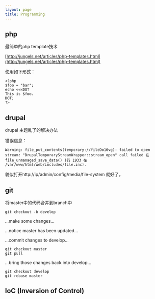 ```yaml
---
layout: page
title: Programming
---
```

##  php

最简单的php template技术

[http://jungels.net/articles/php-templates.html](http://jungels.net/articles/php-templates.html)

使用如下形式：

```
<?php
$foo = "bar";
echo <<<DOT
This is $foo.
DOT;
?>
```


## drupal

drupal 主题乱了的解决办法

错误信息：

```
Warning: file_put_contents(temporary://fileDo16vg): failed to open stream: "DrupalTemporaryStreamWrapper::stream_open" call failed 在 file_unmanaged_save_data() (行 1933 在 /var/www/html/web/includes/file.inc).
```

貌似打开http://ip/admin/config/media/file-system 就好了。

## git

将master中的代码合并到branch中

```
git checkout -b develop
```

...make some changes...

...notice master has been updated...

...commit changes to develop...

```
git checkout master
git pull
```

...bring those changes back into develop...

```
git checkout develop
git rebase master
```

## IoC (Inversion of Control)


